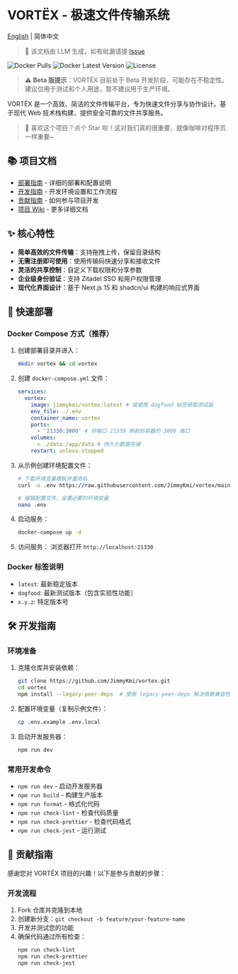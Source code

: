 # VORTËX - 极速文件传输系统

[English](README_en.md) | 简体中文

> 📝 该文档由 LLM 生成，如有纰漏请提 [Issue](https://github.com/JimmyKmi/vortex/issues)

![Docker Pulls](https://img.shields.io/docker/pulls/jimmykmi/vortex)
![Docker Latest Version](https://img.shields.io/docker/v/jimmykmi/vortex/latest)
![License](https://img.shields.io/github/license/JimmyKmi/vortex)

> ⚠️ **Beta 版提示**：VORTËX 目前处于 Beta 开发阶段，可能存在不稳定性。建议仅用于测试和个人用途，暂不建议用于生产环境。

VORTËX 是一个高效、简洁的文件传输平台，专为快速文件分享与协作设计。基于现代 Web 技术栈构建，提供安全可靠的文件共享服务。

> 🌟 喜欢这个项目？点个 Star 呗！这对我们真的很重要，就像咖啡对程序员一样重要~

## 📚 项目文档

- [部署指南](docs/DEPLOYMENT.md) - 详细的部署和配置说明
- [开发指南](docs/DEVELOPMENT.md) - 开发环境设置和工作流程
- [贡献指南](docs/CONTRIBUTING.md) - 如何参与项目开发
- [项目 Wiki](https://github.com/JimmyKmi/vortex/wiki) - 更多详细文档

## ✨ 核心特性

- **简单高效的文件传输**：支持拖拽上传，保留目录结构
- **无需注册即可使用**：使用传输码快速分享和接收文件
- **灵活的共享控制**：自定义下载权限和分享参数
- **企业级身份验证**：支持 Zitadel SSO 和用户权限管理
- **现代化界面设计**：基于 Next.js 15 和 shadcn/ui 构建的响应式界面

## 🚀 快速部署

### Docker Compose 方式（推荐）

1. 创建部署目录并进入：

   ```bash
   mkdir vortex && cd vortex
   ```

2. 创建 `docker-compose.yml` 文件：

   ```yaml
   services:
     vortex:
       image: jimmykmi/vortex:latest # 或使用 dogfood 标签获取测试版
       env_file: ./.env
       container_name: vortex
       ports:
         - '21330:3000' # 将端口 21330 映射到容器的 3000 端口
       volumes:
         - ./data:/app/data # 持久化数据存储
       restart: unless-stopped
   ```

3. 从示例创建环境配置文件：

   ```bash
   # 下载环境变量模板并重命名
   curl -o .env https://raw.githubusercontent.com/JimmyKmi/vortex/main/.env.example

   # 编辑配置文件，设置必要的环境变量
   nano .env
   ```

4. 启动服务：

   ```bash
   docker-compose up -d
   ```

5. 访问服务：
   浏览器打开 `http://localhost:21330`

### Docker 标签说明

- `latest`: 最新稳定版本
- `dogfood`: 最新测试版本（包含实验性功能）
- `x.y.z`: 特定版本号

## 🛠️ 开发指南

### 环境准备

1. 克隆仓库并安装依赖：

   ```bash
   git clone https://github.com/JimmyKmi/vortex.git
   cd vortex
   npm install --legacy-peer-deps  # 使用 legacy-peer-deps 解决依赖兼容性问题
   ```

2. 配置环境变量（复制示例文件）：

   ```bash
   cp .env.example .env.local
   ```

3. 启动开发服务器：
   ```bash
   npm run dev
   ```

### 常用开发命令

- `npm run dev` - 启动开发服务器
- `npm run build` - 构建生产版本
- `npm run format` - 格式化代码
- `npm run check-lint` - 检查代码质量
- `npm run check-prettier` - 检查代码格式
- `npm run check-jest` - 运行测试

## 🤝 贡献指南

感谢您对 VORTËX 项目的兴趣！以下是参与贡献的步骤：

### 开发流程

1. Fork 仓库并克隆到本地
2. 创建新分支：`git checkout -b feature/your-feature-name`
3. 开发并测试您的功能
4. 确保代码通过所有检查：
   ```bash
   npm run check-lint
   npm run check-prettier
   npm run check-jest
   ```
